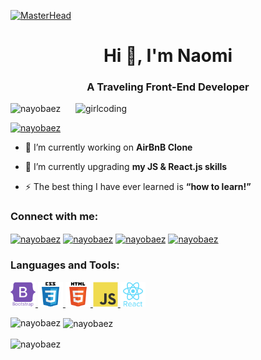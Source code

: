 [![MasterHead](https://logicmojo.com/assets/dist/new_pages/images/js-gif.gif)](https://nayobaez.com)
<h1 align="center">Hi 👋, I'm Naomi</h1>
<h3 align="center">A Traveling Front-End Developer</h3>
<img align="right" alt="girlcoding" width="400" src="https://cdn.dribbble.com/users/2704414/screenshots/7466903/media/b08ab576316bd4582fef189f471cd9e5.gif"></img>

<p align="left"> <img src="https://komarev.com/ghpvc/?username=nayobaez&label=Profile%20views&color=0e75b6&style=flat" alt="nayobaez"/> </p>

<p align="left"> <a href="https://twitter.com/nayobaez" target="blank"><img src="https://img.shields.io/twitter/follow/nayobaez?logo=twitter&style=for-the-badge" alt="nayobaez" /></a> </p>

- 🔭 I’m currently working on **AirBnB Clone**

- 🌱 I’m currently upgrading **my JS & React.js skills**

- ⚡ The best thing I have ever learned is **“how to learn!”**

<h3 align="left">Connect with me:</h3>
<p align="left">
<a href="https://twitter.com/nayobaez" target="blank"><img align="center" src="https://raw.githubusercontent.com/rahuldkjain/github-profile-readme-generator/master/src/images/icons/Social/twitter.svg" alt="nayobaez" height="30" width="40" /></a>
<a href="https://linkedin.com/in/nayobaez" target="blank"><img align="center" src="https://raw.githubusercontent.com/rahuldkjain/github-profile-readme-generator/master/src/images/icons/Social/linked-in-alt.svg" alt="nayobaez" height="30" width="40" /></a>
<a href="https://fb.com/nayobaez" target="blank"><img align="center" src="https://raw.githubusercontent.com/rahuldkjain/github-profile-readme-generator/master/src/images/icons/Social/facebook.svg" alt="nayobaez" height="30" width="40" /></a>
<a href="https://instagram.com/nayobaez" target="blank"><img align="center" src="https://raw.githubusercontent.com/rahuldkjain/github-profile-readme-generator/master/src/images/icons/Social/instagram.svg" alt="nayobaez" height="30" width="40" /></a>
</p>

<h3 align="left">Languages and Tools:</h3>
<p align="left"> <a href="https://getbootstrap.com" target="_blank" rel="noreferrer"> <img src="https://raw.githubusercontent.com/devicons/devicon/master/icons/bootstrap/bootstrap-plain-wordmark.svg" alt="bootstrap" width="40" height="40"/> </a> <a href="https://www.w3schools.com/css/" target="_blank" rel="noreferrer"> <img src="https://raw.githubusercontent.com/devicons/devicon/master/icons/css3/css3-original-wordmark.svg" alt="css3" width="40" height="40"/> </a> <a href="https://www.w3.org/html/" target="_blank" rel="noreferrer"> <img src="https://raw.githubusercontent.com/devicons/devicon/master/icons/html5/html5-original-wordmark.svg" alt="html5" width="40" height="40"/> </a> <a href="https://developer.mozilla.org/en-US/docs/Web/JavaScript" target="_blank" rel="noreferrer"> <img src="https://raw.githubusercontent.com/devicons/devicon/master/icons/javascript/javascript-original.svg" alt="javascript" width="40" height="40"/> </a> <a href="https://reactjs.org/" target="_blank" rel="noreferrer"> <img src="https://raw.githubusercontent.com/devicons/devicon/master/icons/react/react-original-wordmark.svg" alt="react" width="40" height="40"/> </a> </p>

<p><img align="left" src="https://github-readme-stats.vercel.app/api/top-langs?username=nayobaez&show_icons=true&locale=en&layout=compact" alt="nayobaez" /></p>

<p>&nbsp;<img align="center" src="https://github-readme-stats.vercel.app/api?username=nayobaez&show_icons=true&locale=en" alt="nayobaez" /></p>

<p><img align="center" src="https://github-readme-streak-stats.herokuapp.com/?user=nayobaez&" alt="nayobaez" /></p>
